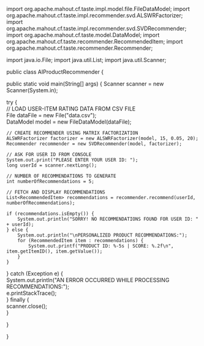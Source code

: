 import org.apache.mahout.cf.taste.impl.model.file.FileDataModel; import org.apache.mahout.cf.taste.impl.recommender.svd.ALSWRFactorizer; import org.apache.mahout.cf.taste.impl.recommender.svd.SVDRecommender; import org.apache.mahout.cf.taste.model.DataModel; import org.apache.mahout.cf.taste.recommender.RecommendedItem; import org.apache.mahout.cf.taste.recommender.Recommender;

import java.io.File; import java.util.List; import java.util.Scanner;

public class AIProductRecommender {

public static void main(String[] args) {
Scanner scanner = new Scanner(System.in);

try {  
    // LOAD USER-ITEM RATING DATA FROM CSV FILE  
    File dataFile = new File("data.csv");  
    DataModel model = new FileDataModel(dataFile);  

    // CREATE RECOMMENDER USING MATRIX FACTORIZATION  
    ALSWRFactorizer factorizer = new ALSWRFactorizer(model, 15, 0.05, 20);  
    Recommender recommender = new SVDRecommender(model, factorizer);  

    // ASK FOR USER ID FROM CONSOLE  
    System.out.print("PLEASE ENTER YOUR USER ID: ");  
    long userId = scanner.nextLong();  

    // NUMBER OF RECOMMENDATIONS TO GENERATE  
    int numberOfRecommendations = 5;  

    // FETCH AND DISPLAY RECOMMENDATIONS  
    List<RecommendedItem> recommendations = recommender.recommend(userId, numberOfRecommendations);  

    if (recommendations.isEmpty()) {  
        System.out.println("SORRY! NO RECOMMENDATIONS FOUND FOR USER ID: " + userId);  
    } else {  
        System.out.println("\nPERSONALIZED PRODUCT RECOMMENDATIONS:");  
        for (RecommendedItem item : recommendations) {  
            System.out.printf("PRODUCT ID: %-5s | SCORE: %.2f\n", item.getItemID(), item.getValue());  
        }  
    }  

} catch (Exception e) {  
    System.out.println("AN ERROR OCCURRED WHILE PROCESSING RECOMMENDATIONS:");  
    e.printStackTrace();  
} finally {  
    scanner.close();  
}

}

}
